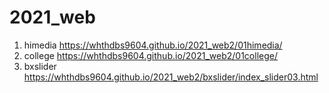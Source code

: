 # 2021_web

1. himedia https://whthdbs9604.github.io/2021_web2/01himedia/
2. college https://whthdbs9604.github.io/2021_web2/01college/
3. bxslider https://whthdbs9604.github.io/2021_web2/bxslider/index_slider03.html
